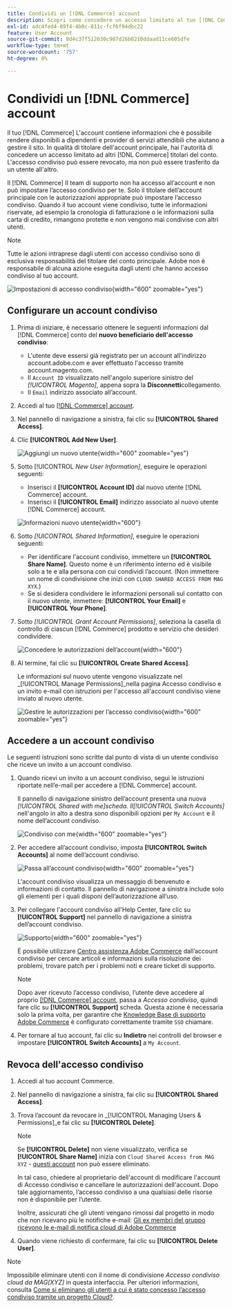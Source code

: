 ```yaml
---
title: Condividi un [!DNL Commerce] account
description: Scopri come concedere un accesso limitato al tuo [!DNL Commerce] account per altro [!DNL Commerce] titolari del conto.
exl-id: adc4fed4-89f4-4b0c-811c-fcf6f94dbc22
feature: User Account
source-git-commit: 8d4c37f512030c907d26b0210ddaad11ce605dfe
workflow-type: tm+mt
source-wordcount: '757'
ht-degree: 0%

---
```


# Condividi un [!DNL Commerce] account

Il tuo [!DNL Commerce] L&#39;account contiene informazioni che è possibile rendere disponibili a dipendenti e provider di servizi attendibili che aiutano a gestire il sito. In qualità di titolare dell&#39;account principale, hai l&#39;autorità di concedere un accesso limitato ad altri [!DNL Commerce] titolari del conto. L&#39;accesso condiviso può essere revocato, ma non può essere trasferito da un utente all&#39;altro.

Il [!DNL Commerce] Il team di supporto non ha accesso all’account e non può impostare l’accesso condiviso per te. Solo il titolare dell’account principale con le autorizzazioni appropriate può impostare l’accesso condiviso. Quando il tuo account viene condiviso, tutte le informazioni riservate, ad esempio la cronologia di fatturazione o le informazioni sulla carta di credito, rimangono protette e non vengono mai condivise con altri utenti.

>[!NOTE]
>
>Tutte le azioni intraprese dagli utenti con accesso condiviso sono di esclusiva responsabilità del titolare del conto principale. Adobe non è responsabile di alcuna azione eseguita dagli utenti che hanno accesso condiviso al tuo account.

![Impostazioni di accesso condiviso](./assets/shared-access.png){width="600" zoomable="yes"}

## Configurare un account condiviso

1. Prima di iniziare, è necessario ottenere le seguenti informazioni dal [!DNL Commerce] conto del **nuovo beneficiario dell&#39;accesso condiviso**:

   - L&#39;utente deve essersi già registrato per un account all&#39;indirizzo account.adobe.com e aver effettuato l&#39;accesso tramite account.magento.com.
   - Il `Account ID` visualizzato nell&#39;angolo superiore sinistro del _[!UICONTROL Magento]_, appena sopra la **Disconnetti**collegamento.
   - Il `Email` indirizzo associato all’account.

1. Accedi al tuo [[!DNL Commerce] account](commerce-account-create.md).

1. Nel pannello di navigazione a sinistra, fai clic su **[!UICONTROL Shared Access]**.

1. Clic **[!UICONTROL Add New User]**.

   ![Aggiungi un nuovo utente](./assets/shared-access-add.png){width="600" zoomable="yes"}

1. Sotto [!UICONTROL _New User Information]_, eseguire le operazioni seguenti:

   - Inserisci il **[!UICONTROL Account ID]** dal nuovo utente [!DNL Commerce] account.
   - Inserisci il **[!UICONTROL Email]** indirizzo associato al nuovo utente [!DNL Commerce] account.

   ![Informazioni nuovo utente](./assets/shared-new-user.png){width="600"}

1. Sotto _[!UICONTROL Shared Information]_, eseguire le operazioni seguenti:

   - Per identificare l&#39;account condiviso, immettere un **[!UICONTROL Share Name]**. Questo nome è un riferimento interno ed è visibile solo a te e alla persona con cui condividi l’account. (Non immettere un nome di condivisione che inizi con `CLOUD SHARED ACCESS FROM MAG XYX`.)
   - Se si desidera condividere le informazioni personali sul contatto con il nuovo utente, immettere: **[!UICONTROL Your Email]** e **[!UICONTROL Your Phone]**.

1. Sotto _[!UICONTROL Grant Account Permissions]_, seleziona la casella di controllo di ciascun [!DNL Commerce] prodotto e servizio che desideri condividere.

   ![Concedere le autorizzazioni dell’account](./assets/shared-permissions.png){width="600"}

1. Al termine, fai clic su **[!UICONTROL Create Shared Access]**.

   Le informazioni sul nuovo utente vengono visualizzate nel _[!UICONTROL Manage Permissions]_nella pagina Accesso condiviso e un invito e-mail con istruzioni per l&#39;accesso all&#39;account condiviso viene inviato al nuovo utente.

   ![Gestire le autorizzazioni per l’accesso condiviso](./assets/shared-manage-permissions.png){width="600" zoomable="yes"}

## Accedere a un account condiviso

Le seguenti istruzioni sono scritte dal punto di vista di un utente condiviso che riceve un invito a un account condiviso.

1. Quando ricevi un invito a un account condiviso, segui le istruzioni riportate nell’e-mail per accedere a [!DNL Commerce] account.

   Il pannello di navigazione sinistro dell’account presenta una nuova _[!UICONTROL Shared with me]_scheda. Il_[!UICONTROL Switch Accounts]_ nell&#39;angolo in alto a destra sono disponibili opzioni per `My Account` e il nome dell’account condiviso.

   ![Condiviso con me](./assets/shared-with-me.png){width="600" zoomable="yes"}

1. Per accedere all’account condiviso, imposta **[!UICONTROL Switch Accounts]** al nome dell’account condiviso.

   ![Passa all’account condiviso](./assets/shared-switch.png){width="600" zoomable="yes"}

   L&#39;account condiviso visualizza un messaggio di benvenuto e informazioni di contatto. Il pannello di navigazione a sinistra include solo gli elementi per i quali disponi dell’autorizzazione all’uso.

1. Per collegare l&#39;account condiviso all&#39;Help Center, fare clic su **[!UICONTROL Support]** nel pannello di navigazione a sinistra dell’account condiviso.

   ![Supporto](./assets/shared-support.png){width="600" zoomable="yes"}

   È possibile utilizzare [Centro assistenza Adobe Commerce](https://experienceleague.adobe.com/docs/commerce-knowledge-base/kb/overview.html) dall’account condiviso per cercare articoli e informazioni sulla risoluzione dei problemi, trovare patch per i problemi noti e creare ticket di supporto.

   >[!NOTE]
   >
   >Dopo aver ricevuto l’accesso condiviso, l’utente deve accedere al proprio [[!DNL Commerce] account](https://account.magento.com/customer/account/login), passa a _Accesso condiviso_, quindi fare clic su **[!UICONTROL Support]** scheda. Questa azione è necessaria solo la prima volta, per garantire che [Knowledge Base di supporto Adobe Commerce](https://experienceleague.adobe.com/docs/commerce-knowledge-base/kb/overview.html) è configurato correttamente tramite `SSO` chiamare.

1. Per tornare al tuo account, fai clic su **Indietro** nei controlli del browser e impostare **[!UICONTROL Switch Accounts]** a `My Account`.

## Revoca dell&#39;accesso condiviso

1. Accedi al tuo account Commerce.

1. Nel pannello di navigazione a sinistra, fai clic su **[!UICONTROL Shared Access]**.

1. Trova l’account da revocare in _[!UICONTROL Managing Users & Permissions]_e fai clic su **[!UICONTROL Delete]**.

   >[!NOTE]
   >
   > Se  **[!UICONTROL Delete]** non viene visualizzato, verifica se **[!UICONTROL Share Name]** inizia con `Cloud Shared Access from MAG XYZ` - [questi account](https://experienceleague.adobe.com/docs/commerce-knowledge-base/kb/help-center-guide/magento-help-center-user-guide.html?lang=en#remove-cloud-shared-access-users) non può essere eliminato.
   > 
   > In tal caso, chiedere al proprietario dell&#39;account di modificare l&#39;account di Accesso condiviso e cancellare le autorizzazioni dell&#39;account. Dopo tale aggiornamento, l’accesso condiviso a una qualsiasi delle risorse non è disponibile per l’utente.
   >
   > Inoltre, assicurati che gli utenti vengano rimossi dal progetto in modo che non ricevano più le notifiche e-mail: [Gli ex membri del gruppo ricevono le e-mail di notifica cloud di Adobe Commerce](https://experienceleague.adobe.com/docs/commerce-knowledge-base/kb/troubleshooting/miscellaneous/former-teammembers-receive-cloud-notification-emails.html)


1. Quando viene richiesto di confermare, fai clic su **[!UICONTROL Delete User]**.

>[!NOTE]
>
>Impossibile eliminare utenti con il nome di condivisione _Accesso condiviso cloud da MAG[XYZ]_ in questa interfaccia. Per ulteriori informazioni, consulta [Come si eliminano gli utenti a cui è stato concesso l’accesso condiviso tramite un progetto Cloud?](https://experienceleague.adobe.com/docs/commerce-knowledge-base/kb/help-center-guide/magento-help-center-user-guide.html?lang=en#remove-cloud-shared-access-users).
